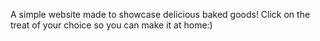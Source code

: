  A simple website made to showcase delicious baked goods! Click on the treat of your choice so you can make it at home:)